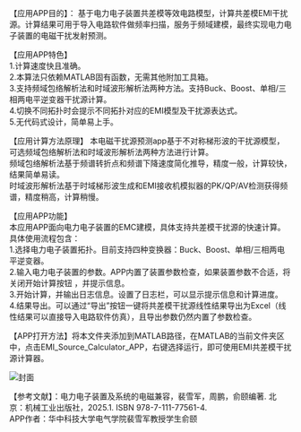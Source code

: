 【应用APP目的】： 基于电力电子装置共差模等效电路模型，计算共差模EMI干扰源。计算结果可用于导入电路软件做频率扫描，服务于频域建模，最终实现电力电子装置的电磁干扰发射预测。

【应用APP特色】  
1.计算速度快且准确。   
2.本算法只依赖MATLAB固有函数，无需其他附加工具箱。   
3.支持频域包络解析法和时域波形解析法两种方法。支持Buck、Boost、单相/三相两电平逆变器干扰源计算。   
4.切换不同拓扑时会提示不同拓扑对应的EMI模型及干扰源表达式。  
5.无代码式设计，简单易上手。  

【应用计算方法原理】
本电磁干扰源预测app基于不对称梯形波的干扰源模型，可选频域包络解析法和时域波形解析法两种方法进行计算。    
频域包络解析法基于频谱转折点和频谱下降速度简化推导，精度一般，计算较快，结果简单易读。    
时域波形解析法基于时域梯形波生成和EMI接收机模拟器的PK/QP/AV检测获得频谱，精度稍高，计算稍慢。    

【应用APP功能】  
本应用APP面向电力电子装置的EMC建模，具体支持共差模干扰源的快速计算。   
具体使用流程包含：  
1.选择电力电子装置拓扑。目前支持四种变换器：Buck、Boost、单相/三相两电平逆变器。  
2.输入电力电子装置的参数。APP内置了装置参数检查，如果装置参数不合适，将关闭开始计算按钮 ，并提示信息。  
3.开始计算，并输出日志信息。设置了日志栏，可以显示提示信息和计算进度。   
4.结果导出。可以通过“导出”按钮一键将共差模干扰源线性结果导出为Excel（线性结果可以直接导入电路软件仿真），且导出参数仍然内置了参数检查。  

【APP打开方法】将本文件夹添加到MATLAB路径，在MATLAB的当前文件夹区中，点击EMI_Source_Calculator_APP，右键选择运行，即可使用EMI共差模干扰源计算器。


 
![封面](https://github.com/user-attachments/assets/45f2c8f1-6189-4260-ac26-2cd8ae41bc6f)

【参考文献】：电力电子装置及系统的电磁兼容，裴雪军，周鹏，俞颐编著. 北京：机械工业出版社，2025.1. ISBN 978-7-111-77561-4.    
APP作者：华中科技大学电气学院裴雪军教授学生俞颐
